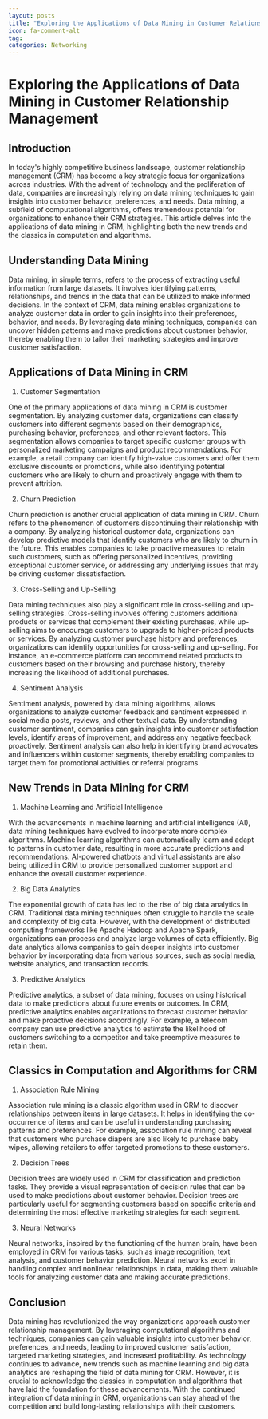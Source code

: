 ```yaml
---
layout: posts
title: "Exploring the Applications of Data Mining in Customer Relationship Management"
icon: fa-comment-alt
tag:      
categories: Networking
---
```



# Exploring the Applications of Data Mining in Customer Relationship Management

## Introduction

In today's highly competitive business landscape, customer relationship management (CRM) has become a key strategic focus for organizations across industries. With the advent of technology and the proliferation of data, companies are increasingly relying on data mining techniques to gain insights into customer behavior, preferences, and needs. Data mining, a subfield of computational algorithms, offers tremendous potential for organizations to enhance their CRM strategies. This article delves into the applications of data mining in CRM, highlighting both the new trends and the classics in computation and algorithms.

## Understanding Data Mining

Data mining, in simple terms, refers to the process of extracting useful information from large datasets. It involves identifying patterns, relationships, and trends in the data that can be utilized to make informed decisions. In the context of CRM, data mining enables organizations to analyze customer data in order to gain insights into their preferences, behavior, and needs. By leveraging data mining techniques, companies can uncover hidden patterns and make predictions about customer behavior, thereby enabling them to tailor their marketing strategies and improve customer satisfaction.

## Applications of Data Mining in CRM

1. Customer Segmentation

One of the primary applications of data mining in CRM is customer segmentation. By analyzing customer data, organizations can classify customers into different segments based on their demographics, purchasing behavior, preferences, and other relevant factors. This segmentation allows companies to target specific customer groups with personalized marketing campaigns and product recommendations. For example, a retail company can identify high-value customers and offer them exclusive discounts or promotions, while also identifying potential customers who are likely to churn and proactively engage with them to prevent attrition.

2. Churn Prediction

Churn prediction is another crucial application of data mining in CRM. Churn refers to the phenomenon of customers discontinuing their relationship with a company. By analyzing historical customer data, organizations can develop predictive models that identify customers who are likely to churn in the future. This enables companies to take proactive measures to retain such customers, such as offering personalized incentives, providing exceptional customer service, or addressing any underlying issues that may be driving customer dissatisfaction.

3. Cross-Selling and Up-Selling

Data mining techniques also play a significant role in cross-selling and up-selling strategies. Cross-selling involves offering customers additional products or services that complement their existing purchases, while up-selling aims to encourage customers to upgrade to higher-priced products or services. By analyzing customer purchase history and preferences, organizations can identify opportunities for cross-selling and up-selling. For instance, an e-commerce platform can recommend related products to customers based on their browsing and purchase history, thereby increasing the likelihood of additional purchases.

4. Sentiment Analysis

Sentiment analysis, powered by data mining algorithms, allows organizations to analyze customer feedback and sentiment expressed in social media posts, reviews, and other textual data. By understanding customer sentiment, companies can gain insights into customer satisfaction levels, identify areas of improvement, and address any negative feedback proactively. Sentiment analysis can also help in identifying brand advocates and influencers within customer segments, thereby enabling companies to target them for promotional activities or referral programs.

## New Trends in Data Mining for CRM

1. Machine Learning and Artificial Intelligence

With the advancements in machine learning and artificial intelligence (AI), data mining techniques have evolved to incorporate more complex algorithms. Machine learning algorithms can automatically learn and adapt to patterns in customer data, resulting in more accurate predictions and recommendations. AI-powered chatbots and virtual assistants are also being utilized in CRM to provide personalized customer support and enhance the overall customer experience.

2. Big Data Analytics

The exponential growth of data has led to the rise of big data analytics in CRM. Traditional data mining techniques often struggle to handle the scale and complexity of big data. However, with the development of distributed computing frameworks like Apache Hadoop and Apache Spark, organizations can process and analyze large volumes of data efficiently. Big data analytics allows companies to gain deeper insights into customer behavior by incorporating data from various sources, such as social media, website analytics, and transaction records.

3. Predictive Analytics

Predictive analytics, a subset of data mining, focuses on using historical data to make predictions about future events or outcomes. In CRM, predictive analytics enables organizations to forecast customer behavior and make proactive decisions accordingly. For example, a telecom company can use predictive analytics to estimate the likelihood of customers switching to a competitor and take preemptive measures to retain them.

## Classics in Computation and Algorithms for CRM

1. Association Rule Mining

Association rule mining is a classic algorithm used in CRM to discover relationships between items in large datasets. It helps in identifying the co-occurrence of items and can be useful in understanding purchasing patterns and preferences. For example, association rule mining can reveal that customers who purchase diapers are also likely to purchase baby wipes, allowing retailers to offer targeted promotions to these customers.

2. Decision Trees

Decision trees are widely used in CRM for classification and prediction tasks. They provide a visual representation of decision rules that can be used to make predictions about customer behavior. Decision trees are particularly useful for segmenting customers based on specific criteria and determining the most effective marketing strategies for each segment.

3. Neural Networks

Neural networks, inspired by the functioning of the human brain, have been employed in CRM for various tasks, such as image recognition, text analysis, and customer behavior prediction. Neural networks excel in handling complex and nonlinear relationships in data, making them valuable tools for analyzing customer data and making accurate predictions.

## Conclusion

Data mining has revolutionized the way organizations approach customer relationship management. By leveraging computational algorithms and techniques, companies can gain valuable insights into customer behavior, preferences, and needs, leading to improved customer satisfaction, targeted marketing strategies, and increased profitability. As technology continues to advance, new trends such as machine learning and big data analytics are reshaping the field of data mining for CRM. However, it is crucial to acknowledge the classics in computation and algorithms that have laid the foundation for these advancements. With the continued integration of data mining in CRM, organizations can stay ahead of the competition and build long-lasting relationships with their customers.